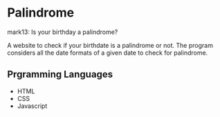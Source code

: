 # Palindrome
mark13: Is your birthday a palindrome?

A website to check if your birthdate is a palindrome or not. The program considers all the date formats of a given date to check for palindrome.

## Prgramming Languages
- HTML
- CSS
- Javascript
